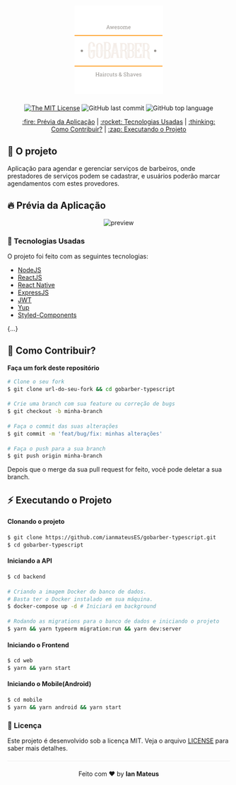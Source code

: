 <div align="center" style="margin-bottom: 20px;">
<img alt="gobarber" src="./.github/assets/logo.png" width="auto" heigth="auto"/>
</div>

<div align="center" style="margin: 20px;">

[![The MIT License](https://img.shields.io/badge/license-MIT-green.svg?style=flat-square)](https://github.com/ianmateusES/gobarber-typescript/LICENSE.md)
![GitHub last commit](https://img.shields.io/github/last-commit/ianmateusES/gobarber-typescript?color=green&style=flat-square)
![GitHub top language](https://img.shields.io/github/languages/top/ianmateusES/gobarber-typescript?style=flat-square)


<p align="center" >
  <a href="#fire-prévia-da-aplicação"> :fire: Prévia da Aplicação</a> |
  <a href="#rocket-tecnologias-usadas"> :rocket: Tecnologias Usadas</a> |
  <a href="#thinking-como-contribuir"> :thinking: Como Contribuir?</a> |
  <a href="#zap-executando-o-projeto"> :zap: Executando o Projeto </a> 
</p>

</div>

## :barber: O projeto

Aplicação para agendar e gerenciar serviços de barbeiros, onde prestadores de serviços podem se cadastrar,
e usuários poderão marcar agendamentos com estes provedores.

## :fire: Prévia da Aplicação

<div align="center"> 
<img width="50%" src="https://media.giphy.com/media/jORScSWavzoQXiZw5l/giphy.gif" alt="preview"/>
</div>

### :rocket: Tecnologias Usadas

O projeto foi feito com as seguintes tecnologias:

- [NodeJS](https://nodejs.org/en/)
- [ReactJS](https://pt-br.reactjs.org/)
- [React Native](https://reactnative.dev/)
- [ExpressJS](https://expressjs.com/pt-br/)
- [JWT](https://jwt.io/)
- [Yup](https://github.com/jquense/yup)
- [Styled-Components](https://styled-components.com/)

{...}

## :thinking: Como Contribuir?
**Faça um fork deste repositório**

```bash
# Clone o seu fork
$ git clone url-do-seu-fork && cd gobarber-typescript

# Crie uma branch com sua feature ou correção de bugs
$ git checkout -b minha-branch

# Faça o commit das suas alterações
$ git commit -m 'feat/bug/fix: minhas alterações'

# Faça o push para a sua branch
$ git push origin minha-branch
```

Depois que o merge da sua pull request for feito, você pode deletar a sua branch.

## :zap: Executando o Projeto
#### Clonando o projeto
```sh
$ git clone https://github.com/ianmateusES/gobarber-typescript.git
$ cd gobarber-typescript
```
#### Iniciando a API
```sh
$ cd backend

# Criando a imagem Docker do banco de dados.
# Basta ter o Docker instalado em sua máquina.
$ docker-compose up -d # Iniciará em background

# Rodando as migrations para o banco de dados e iniciando o projeto
$ yarn && yarn typeorm migration:run && yarn dev:server
```

#### Iniciando o Frontend
```sh
$ cd web
$ yarn && yarn start
```
#### Iniciando o Mobile(Android)
```sh
$ cd mobile
$ yarn && yarn android && yarn start
```

### :memo: Licença

Este projeto é desenvolvido sob a licença MIT. Veja o arquivo [LICENSE](LICENSE.md) para saber mais detalhes.

<p align="center" style="margin-top: 20px; border-top: 1px solid #eee; padding-top: 20px;">Feito com ❤ by <strong> Ian Mateus</strong> </p>
